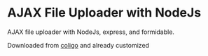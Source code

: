 # AJAX File Uploader with NodeJs

AJAX file uploader with NodeJs, express, and formidable.

Downloaded from [coligo](http://coligo.io/building-ajax-file-uploader-with-node/) and already customized

